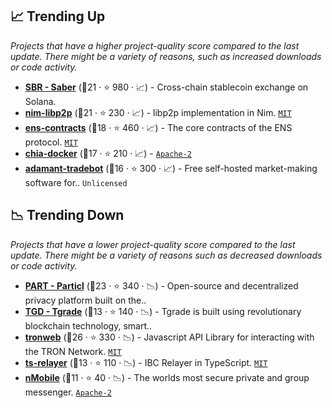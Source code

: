 ## 📈 Trending Up

_Projects that have a higher project-quality score compared to the last update. There might be a variety of reasons, such as increased downloads or code activity._

- <b><a href="https://github.com/saber-hq">SBR - Saber</a></b> (🥈21 ·  ⭐ 980 · 📈) - Cross-chain stablecoin exchange on Solana. <code><img src="https://git.io/J9cOa" style="display:inline;" width="13" height="13"></code>
- <b><a href="https://github.com/status-im/nim-libp2p">nim-libp2p</a></b> (🥈21 ·  ⭐ 230 · 📈) - libp2p implementation in Nim. <code><a href="http://bit.ly/34MBwT8">MIT</a></code>
- <b><a href="https://github.com/ensdomains/ens-contracts">ens-contracts</a></b> (🥈18 ·  ⭐ 460 · 📈) - The core contracts of the ENS protocol. <code><a href="http://bit.ly/34MBwT8">MIT</a></code>
- <b><a href="https://github.com/Chia-Network/chia-docker">chia-docker</a></b> (🥈17 ·  ⭐ 210 · 📈) -  <code><a href="http://bit.ly/3nYMfla">Apache-2</a></code>
- <b><a href="https://github.com/Adamant-im/adamant-tradebot">adamant-tradebot</a></b> (🥈16 ·  ⭐ 300 · 📈) - Free self-hosted market-making software for.. <code>Unlicensed</code>

## 📉 Trending Down

_Projects that have a lower project-quality score compared to the last update. There might be a variety of reasons such as decreased downloads or code activity._

- <b><a href="https://github.com/particl">PART - Particl</a></b> (🥉23 ·  ⭐ 340 · 📉) - Open-source and decentralized privacy platform built on the..
- <b><a href="https://github.com/confio">TGD - Tgrade</a></b> (🥉13 ·  ⭐ 140 · 📉) - Tgrade is built using revolutionary blockchain technology, smart..
- <b><a href="https://github.com/tronprotocol/tronweb">tronweb</a></b> (🥇26 ·  ⭐ 330 · 📉) - Javascript API Library for interacting with the TRON Network. <code><a href="http://bit.ly/34MBwT8">MIT</a></code>
- <b><a href="https://github.com/confio/ts-relayer">ts-relayer</a></b> (🥉13 ·  ⭐ 110 · 📉) - IBC Relayer in TypeScript. <code><a href="http://bit.ly/34MBwT8">MIT</a></code>
- <b><a href="https://github.com/nknorg/nMobile">nMobile</a></b> (🥉11 ·  ⭐ 40 · 📉) - The worlds most secure private and group messenger. <code><a href="http://bit.ly/3nYMfla">Apache-2</a></code>

